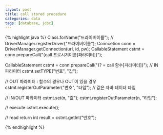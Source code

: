 ```yaml
---
layout: post
title: call stored procedure 
categories: data
tags: [database, jdbc]
---
```


{% highlight java %}
Class.forName("드라이버이름");
// DriverManager.registerDriver("드라이버이름");
Conncetion conn = DriverManager.getConnection(url, id, pw);
CallableStatement cstmt = conn.prepareCall("{call 프로시져이름[파라미터]}");

CallableStatement cstmt = conn.prepareCall("{? = call 함수[파라미터]}");
// IN 파라미터
cstmt.setTYPE("번호", "값");

// OUT 파라미터 : 함수의 경우나 OUT이 있을 경우
cstmt.registerOutParameter("번호", "타입"); // 값은 자바 데이터 타입

// IN/OUT 파라미터
cstmt.set(n, "값");
cstmt.registerOutParameter(n, "타입");

// execute
cstmt.execute();

// read return
int result = cstmt.getInt("번호");

{% endhighlight %}
